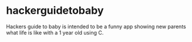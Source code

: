 # hackerguidetobaby
Hackers guide to baby is intended to be a funny app showing new parents what life is like with a 1 year old using C.

